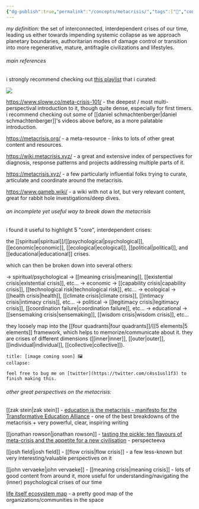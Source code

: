 ```yaml
---
{"dg-publish":true,"permalink":"/concepts/metacrisis/","tags":["🌿","concept"]}
---
```


*my definition:* the set of interconnected, interdependent crises of our time, leading us either towards impending systemic collapse as we approach planetary boundaries, authoritarian modes of damage control or transition into more regenerative, mature, antifragile civilizations and lifestyles.

###### main references

i strongly recommend checking out [this playlist](https://www.youtube.com/playlist?list=PLj8H7uBaUwDvd18QrEPugPMD5Z6Y0W-vB) that i curated:

![](https://www.youtube.com/playlist?list=PLj8H7uBaUwDvd18QrEPugPMD5Z6Y0W-vB)

https://www.sloww.co/meta-crisis-101/ - the deepest / most multi-perspectival introduction to it, though quite dense, especially for first timers. i recommend checking out some of [[daniel schmachtenberger\|daniel schmachtenberger]]'s videos above before, as a more palatable introduction.

https://metacrisis.org/ - a meta-resource - links to lots of other great content and resources.

https://wiki.metacrisis.xyz/ - a great and extensive index of perspectives for diagnosis, response patterns and projects addressing multiple parts of it.

https://metacrisis.xyz/ - a few particularly influential folks trying to curate, articulate and coordinate around the metacrisis.

https://www.gameb.wiki/ - a wiki with not a lot, but very relevant content, great for rabbit hole investigations/deep dives.

###### an incomplete yet useful way to break down the metacrisis

i found it useful to highlight 5 "core", interdependent crises:

the [[spiritual\|spiritual]]/[[psychological\|psychological]], [[economic\|economic]], [[ecological\|ecological]], [[political\|political]], and [[educational\|educational]] crises.

which can then be broken down into several others:

-> spiritual/psychological -> [[meaning crisis\|meaning]], [[existential crisis\|existential crisis]], etc...
-> economic -> [[capability crisis\|capability crisis]], [[technological risk\|technological risk]], etc...
-> ecological -> [[health crisis\|health]], [[climate crisis\|climate crisis]], [[intimacy crisis\|intimacy crisis]], etc...
-> political -> [[legitimacy crisis\|legitimacy crisis]], [[coordination failure\|coordination failure]], etc...
-> educational -> [[sensemaking crisis\|sensemaking]], [[wisdom crisis\|wisdom crisis]], etc...

they loosely map into the [[four quadrants\|four quadrants]]/[[5 elements\|5 elements]] framework, which helps to memorize/communicate about it. they are crises of different dimensions ([[inner\|inner]], [[outer\|outer]], [[individual\|individual]], [[collective\|collective]]).

```ad-warning
title: [image coming soon] 🖼
collapse:

feel free to bug me on [twitter](https://twitter.com/c4ss1usl1f3) to finish making this.
```

###### other great perspectives on the metacrisis:

[[zak stein\|zak stein]] - [education is the metacrisis - manifesto for the Transformative Education Alliance](https://systems-souls-society.com/education-is-the-metacrisis/) - one of the best breakdowns of the metacrisis + very powerful, clear, inspiring writing

[[jonathan rowson\|jonathan rowson]] - [tasting the pickle: ten flavours of meta-crisis and the appetite for a new civilisation](https://systems-souls-society.com/tasting-the-pickle-ten-flavours-of-meta-crisis-and-the-appetite-for-a-new-civilisation/) - perspecteeva

[[josh field\|josh field]] - [[flow crisis\|flow crisis]] - a few less-known but very interesting/valuable perspectives on it

[[john vervaeke\|john vervaeke]] - [[meaning crisis\|meaning crisis]] - lots of good content from around it, more useful for understanding/navigating the (inner) psychological crises of our time

[life itself ecosystem map](https://ecosystem.lifeitself.us/) - a pretty good map of the organizations/communities in the space